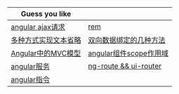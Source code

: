 | Guess you like | |
| --------- | --------- |
|[angular ajax请求](https://github.com/Narutocc/angular/issues/1)|[rem](https://github.com/Narutocc/angular/issues/2)|
|[多种方式实现文本省略](https://github.com/Narutocc/angular/issues/3)|[双向数据绑定的几种方法](https://github.com/Narutocc/angular/issues/4)|
|[Angular中的MVC模型](https://github.com/Narutocc/angular/issues/5)|[angular组件scope作用域](https://github.com/Narutocc/angular/issues/6)|
|[angular服务](https://github.com/Narutocc/angular/issues/7)|[ng-route && ui-router](https://github.com/Narutocc/angular/issues/8)|
|[angular指令](https://github.com/Narutocc/angular/issues/9)||[ui-sref指令](https://github.com/Narutocc/angular/issues/10)|
